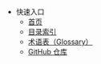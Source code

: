 - 快速入口
  - <a href="#" onclick="window.location.hash = '#/Main_Page'; return false;">首页</a>
  - [目录索引](index.md)
  - [术语表（Glossary）](Glossary.md)
  - [GitHub 仓库](https://github.com/kuliantnt/plurality_wiki)
